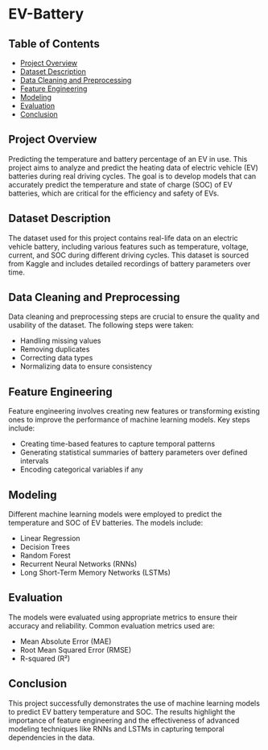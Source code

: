# EV-Battery

## Table of Contents
- [Project Overview](#project-overview)
- [Dataset Description](#dataset-description)
- [Data Cleaning and Preprocessing](#data-cleaning-and-preprocessing)
- [Feature Engineering](#feature-engineering)
- [Modeling](#modeling)
- [Evaluation](#evaluation)
- [Conclusion](#conclusion)

## Project Overview
Predicting the temperature and battery percentage of an EV in use. This project aims to analyze and predict the heating data of electric vehicle (EV) batteries during real driving cycles. The goal is to develop models that can accurately predict the temperature and state of charge (SOC) of EV batteries, which are critical for the efficiency and safety of EVs.

## Dataset Description
The dataset used for this project contains real-life data on an electric vehicle battery, including various features such as temperature, voltage, current, and SOC during different driving cycles. This dataset is sourced from Kaggle and includes detailed recordings of battery parameters over time.

## Data Cleaning and Preprocessing
Data cleaning and preprocessing steps are crucial to ensure the quality and usability of the dataset. The following steps were taken:
- Handling missing values
- Removing duplicates
- Correcting data types
- Normalizing data to ensure consistency

## Feature Engineering
Feature engineering involves creating new features or transforming existing ones to improve the performance of machine learning models. Key steps include:
- Creating time-based features to capture temporal patterns
- Generating statistical summaries of battery parameters over defined intervals
- Encoding categorical variables if any


## Modeling
Different machine learning models were employed to predict the temperature and SOC of EV batteries. The models include:
- Linear Regression
- Decision Trees
- Random Forest
- Recurrent Neural Networks (RNNs)
- Long Short-Term Memory Networks (LSTMs)


## Evaluation
The models were evaluated using appropriate metrics to ensure their accuracy and reliability. Common evaluation metrics used are:
- Mean Absolute Error (MAE)
- Root Mean Squared Error (RMSE)
- R-squared (R²)


## Conclusion
This project successfully demonstrates the use of machine learning models to predict EV battery temperature and SOC. The results highlight the importance of feature engineering and the effectiveness of advanced modeling techniques like RNNs and LSTMs in capturing temporal dependencies in the data.


